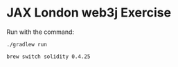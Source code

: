 JAX London web3j Exercise
=========================

Run with the command:

```
./gradlew run
```

```brew switch solidity 0.4.25```
